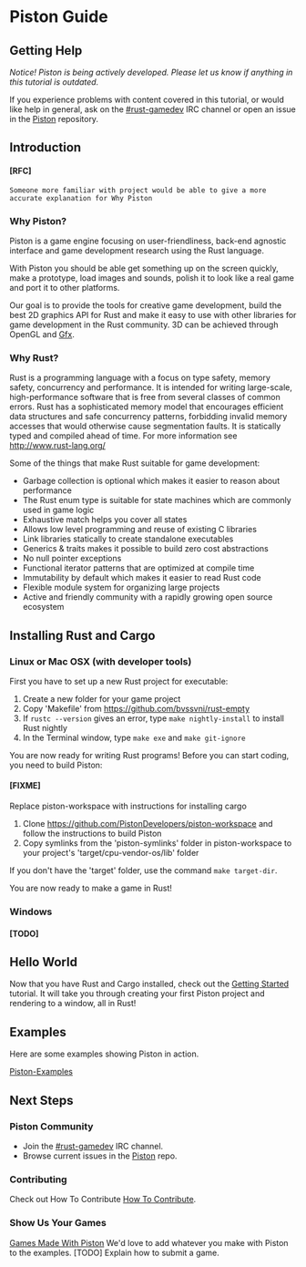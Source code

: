 # Piston Guide

## Getting Help

*Notice! Piston is  being actively developed. Please let us know if anything in this tutorial is outdated.*

If you experience problems with content covered in this tutorial, or would like help in general, ask on the [#rust-gamedev](http://chat.mibbit.com/?server=irc.mozilla.org&channel=%23rust-gamedev) IRC channel or open an issue in the [Piston](https://github.com/PistonDevelopers/piston/) repository.

## Introduction

#### [RFC]
    Someone more familiar with project would be able to give a more accurate explanation for Why Piston
### Why Piston?

Piston is a game engine focusing on user-friendliness, back-end agnostic interface and game development research using the Rust language.

With Piston you should be able get something up on the screen quickly, make a prototype, load images and sounds, polish it to look like a real game and port it to other platforms.

Our goal is to provide the tools for creative game development, build the best 2D graphics API for Rust and make it easy to use with other libraries for game development in the Rust community. 3D can be achieved through OpenGL and [Gfx](https://github.com/gfx-rs/gfx-rs).

### Why Rust?

Rust is a programming language with a focus on type safety, memory safety, concurrency and performance. It is intended for writing large-scale, high-performance software that is free from several classes of common errors. Rust has a sophisticated memory model that encourages efficient data structures and safe concurrency patterns, forbidding invalid memory accesses that would otherwise cause segmentation faults. It is statically typed and compiled ahead of time. For more information see http://www.rust-lang.org/

Some of the things that make Rust suitable for game development:

* Garbage collection is optional which makes it easier to reason about performance
* The Rust enum type is suitable for state machines which are commonly used in game logic
* Exhaustive match helps you cover all states
* Allows low level programming and reuse of existing C libraries
* Link libraries statically to create standalone executables
* Generics & traits makes it possible to build zero cost abstractions
* No null pointer exceptions
* Functional iterator patterns that are optimized at compile time
* Immutability by default which makes it easier to read Rust code
* Flexible module system for organizing large projects
* Active and friendly community with a rapidly growing open source ecosystem

## Installing Rust and Cargo

### Linux or Mac OSX (with developer tools)

First you have to set up a new Rust project for executable:

1. Create a new folder for your game project
2. Copy 'Makefile' from https://github.com/bvssvni/rust-empty
3. If `rustc --version` gives an error, type `make nightly-install` to install Rust nightly
4. In the Terminal window, type `make exe` and `make git-ignore`

You are now ready for writing Rust programs!
Before you can start coding, you need to build Piston:

#### [FIXME]
   Replace piston-workspace with instructions for installing cargo

1. Clone https://github.com/PistonDevelopers/piston-workspace and follow the instructions to build Piston
2. Copy symlinks from the 'piston-symlinks' folder in piston-workspace to your project's 'target/cpu-vendor-os/lib' folder

If you don't have the 'target' folder, use the command `make target-dir`.

You are now ready to make a game in Rust!

### Windows
#### [TODO]

## Hello World

Now that you have Rust and Cargo installed, check out the [Getting Started](https://github.com/PistonDevelopers/Piston-Tutorials/tree/master/getting-started) tutorial.
It will take you through creating your first Piston project and rendering to a window, all in Rust!

## Examples

Here are some examples showing Piston in action.

[Piston-Examples](https://github.com/pistondevelopers/piston-examples)

## Next Steps

### Piston Community

* Join the [#rust-gamedev](http://chat.mibbit.com/?server=irc.mozilla.org&channel=%23rust-gamedev) IRC channel.
* Browse current issues in the [Piston](https://github.com/PistonDevelopers/piston/issues) repo.

### Contributing

Check out How To Contribute [How To Contribute](https://github.com/PistonDevelopers/piston/blob/master/CONTRIBUTING.md).

### Show Us Your Games

[Games Made With Piston](https://github.com/PistonDevelopers/piston/wiki/Games-Made-With-Piston)
We'd love to add whatever you make with Piston to the examples.
[TODO] Explain how to submit a game.

